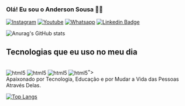 
### Olá! Eu sou o Anderson Sousa 👨‍💻

[![Instagram](https://img.shields.io/badge/Instagram-E4405F?style=for-the-badge&logo=instagram&logoColor=white)](https://www.instagram.com/hadouken_fx_/) [![Youtube](https://img.shields.io/badge/YouTube-FF0000?style=for-the-badge&logo=youtube&logoColor=white)](https://www.youtube.com)
[![Whatsapp](https://img.shields.io/badge/WhatsApp-25D366?style=for-the-badge&logo=whatsapp&logoColor=white)](https://api.whatsapp.com/send?phone=5581987630519&text=Ol%C3%A1%2C%20Gostaria%20de%20Contratar%20um%20de%20Seus%20Servi%C3%A7os.)
[![Linkedin Badge](https://img.shields.io/badge/LinkedIn-0077B5?style=for-the-badge&logo=linkedin&logoColor=white)](https://www.linkedin.com/in/anderson-sousa-b41ba0226/)


![Anurag's GitHub stats](https://github-readme-stats.vercel.app/api?username=Prof-Anderson-Sousa&show_icons=true&theme=tokyonight)

## Tecnologias que eu uso no meu dia

<div style="display:inline-block"><br/>
    <img align="center" alt="html5" src="https://img.shields.io/badge/HTML5-E34F26?style=for-the-badge&logo=html5&logoColor=white">
    <img align="center" alt="html5" src="https://img.shields.io/badge/CSS3-1572B6?style=for-the-badge&logo=css3&logoColor=white">
    <img align="center" alt="html5" src="https://img.shields.io/badge/JavaScript-F7DF1E?style=for-the-badge&logo=javascript&logoColor=black">
    <img align="center" alt="html5" src="<img align="center" alt="html5" src="https://img.shields.io/badge/JavaScript-F7DF1E?style=for-the-badge&logo=javascript&logoColor=black">">
</div>
<br>
Apaixonado por Tecnologia, Educação e por Mudar a Vida das Pessoas Através Delas. 

[![Top Langs](https://github-readme-stats.vercel.app/api/top-langs/?username=Prof-Anderson-Sousa&layout=compact)](https://github.com/anuraghazra/github-readme-stats)
